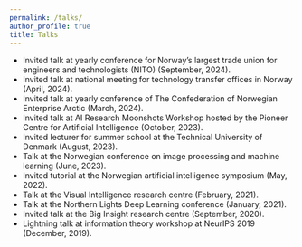 ```yaml
---
permalink: /talks/
author_profile: true
title: Talks
---
```


* Invited talk at yearly conference for Norway’s largest trade union for engineers and technologists (NITO) (September, 2024).
* Invited talk at national meeting for technology transfer offices in Norway (April, 2024).
* Invited talk at yearly conference of The Confederation of Norwegian Enterprise Arctic (March, 2024).
* Invited talk at AI Research Moonshots Workshop hosted by the Pioneer Centre for Artificial Intelligence (October, 2023).
* Invited lecturer for summer school at the Technical University of Denmark (August, 2023).
* Talk at the Norwegian conference on image processing and machine learning (June, 2023).
* Invited tutorial at the Norwegian artificial intelligence symposium (May, 2022).
* Talk at the Visual Intelligence research centre (February, 2021).
* Talk at the Northern Lights Deep Learning conference (January, 2021).
* Invited talk at the Big Insight research centre (September, 2020).
* Lightning talk at information theory workshop at NeurIPS 2019 (December, 2019).
